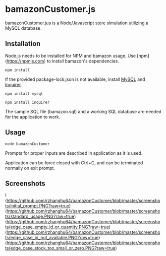 # bamazonCustomer.js

bamazonCustomer.jus is a Node/Javascript store simulation utilizing a MySQL database.

## Installation

Node.js needs to be installed for NPM and bamazon usage.
Use [npm] (https://npmjs.com) to install bamazon's dependencies.

```$
npm install
```

If the provided package-lock.json is not available, install [MySQL](https://www.npmjs.com/package/mysql) and [Inquirer](https://www.npmjs.com/package/inquirer).

```$
npm install mysql
```

```$
npm install inquirer
```

The sample SQL file (bamazon.sql) and a working SQL database are needed for the application to work.

## Usage

```$
node bamazonCustomer
```

Prompts for proper inputs are described in application as it is used. 

Application can be force closed with Ctrl+C, and can be terminated normally on exit prompt.

## Screenshots

!(https://github.com/rzhanghu64/bamazonCustomer/blob/master/screenshots/initial_prompt.PNG?raw=true)
(https://github.com/rzhanghu64/bamazonCustomer/blob/master/screenshots/standard_usage.PNG?raw=true)
(https://github.com/rzhanghu64/bamazonCustomer/blob/master/screenshots/edge_case_empty_id_or_quantity.PNG?raw=true)
(https://github.com/rzhanghu64/bamazonCustomer/blob/master/screenshots/edge_case_id_not_available.PNG?raw=true)
(https://github.com/rzhanghu64/bamazonCustomer/blob/master/screenshots/edge_case_stock_too_small_or_zero.PNG?raw=true)
